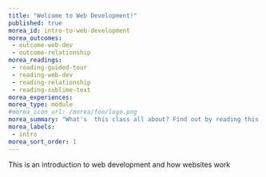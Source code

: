 ```yaml
---
title: "Welcome to Web Development!" 
published: true
morea_id: intro-to-web-development
morea_outcomes:
 - outcome-web-dev
 - outcome-relationship
morea_readings:
 - reading-guided-tour
 - reading-web-dev
 - reading-relationship
 - reading-sublime-text
morea_experiences:
morea_type: module
#morea_icon_url: /morea/foo/logo.png
morea_summary: "What's  this class all about? Find out by reading this first!"
morea_labels:
 - intro
morea_sort_order: 1
---
```


This is an introduction to web development and how websites work
